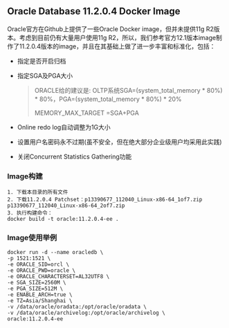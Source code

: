 ## Oracle Database 11.2.0.4 Docker Image

Oracle官方在Github上提供了一些Oracle Docker image，但并未提供11g R2版本。考虑到目前仍有大量用户使用11g R2，所以，我们参考官方12.1版本image制作了11.2.0.4版本的image，并且在其基础上做了进一步丰富和标准化，包括：

- 指定是否开启归档

- 指定SGA及PGA大小

  > ORACLE给的建议是: OLTP系统SGA=(system_total_memory * 80%) * 80%，PGA=(system_total_memory * 80%) * 20%
  >
  > MEMORY_MAX_TARGET =SGA+PGA


- Online redo log自动调整为1G大小

- 设置用户名密码永不过期(虽不安全，但在绝大部分企业级用户均采用此实践)

- 关闭Concurrent Statistics Gathering功能


### Image构建

```
1. 下载本目录的所有文件
2. 下载11.2.0.4 Patchset：p13390677_112040_Linux-x86-64_1of7.zip p13390677_112040_Linux-x86-64_2of7.zip
3. 执行构建命令：
docker build -t oracle:11.2.0.4-ee .
```

### Image使用举例

```
docker run -d --name oracledb \
-p 1521:1521 \
-e ORACLE_SID=orcl \
-e ORACLE_PWD=oracle \
-e ORACLE_CHARACTERSET=AL32UTF8 \
-e SGA_SIZE=2560M \
-e PGA_SIZE=512M \
-e ENABLE_ARCH=true \
-e TZ=Asia/Shanghai \
-v /data/oracle/oradata:/opt/oracle/oradata \
-v /data/oracle/archivelog:/opt/oracle/archivelog \
oracle:11.2.0.4-ee

```
